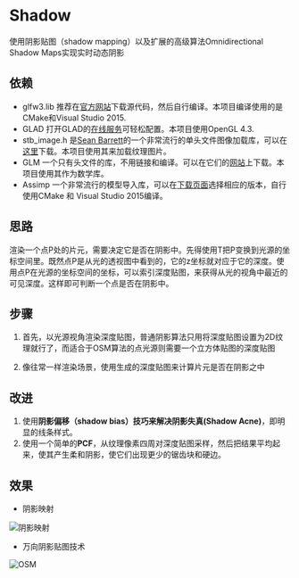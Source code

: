# Shadow

使用阴影贴图（shadow mapping）以及扩展的高级算法Omnidirectional Shadow Maps实现实时动态阴影

## 依赖
* glfw3.lib 推荐在[官方网站](http://www.glfw.org/download.html)下载源代码，然后自行编译。本项目编译使用的是CMake和Visual Studio 2015.
* GLAD 打开GLAD的[在线服务](http://glad.dav1d.de/)可轻松配置。本项目使用OpenGL 4.3.
* stb_image.h 是[Sean Barrett](https://github.com/nothings)的一个非常流行的单头文件图像加载库，可以在[这里](https://github.com/nothings/stb/blob/master/stb_image.h)下载。本项目使用其来加载纹理图片。
* GLM 一个只有头文件的库，不用链接和编译。可以在它们的[网站](http://glm.g-truc.net/0.9.5/index.html)上下载。本项目使用其作为数学库。
* Assimp 一个非常流行的模型导入库，可以在[下载页面](http://assimp.org/main_downloads.html)选择相应的版本，自行使用CMake 和 Visual Studio 2015编译。

## 思路

渲染一个点P处的片元，需要决定它是否在阴影中。先得使用T把P变换到光源的坐标空间里。既然点P是从光的透视图中看到的，它的z坐标就对应于它的深度。使用点P在光源的坐标空间的坐标，可以索引深度贴图，来获得从光的视角中最近的可见深度。这样即可判断一个点是否在阴影中。

## 步骤
1. 首先，以光源视角渲染深度贴图，普通阴影算法只用将深度贴图设置为2D纹理就行了，而适合于OSM算法的点光源则需要一个立方体贴图的深度贴图

2. 像往常一样渲染场景，使用生成的深度贴图来计算片元是否在阴影之中

## 改进

1. 使用**阴影偏移（shadow bias）**技巧来解决**阴影失真(Shadow Acne)**，即明显的线条样式。
2. 使用一个简单的**PCF**，从纹理像素四周对深度贴图采样，然后把结果平均起来，使其产生柔和阴影，使它们出现更少的锯齿块和硬边。

## 效果	

- 阴影映射

![阴影映射](https://github.com/SweeneyChoi/ShadowMap/blob/master/images/shadow.png)

- 万向阴影贴图技术

![OSM](https://github.com/SweeneyChoi/ShadowMap/blob/master/images/pointShadow.png)


